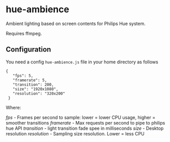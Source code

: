 # hue-ambience

Ambient lighting based on screen contents for Philips Hue system.

Requires ffmpeg.


## Configuration

You need a config `hue-ambience.js` file in your home directory as follows
```text/json
{
   "fps": 5,
   "framerate": 5,
   "transition": 200,
   "size": "1920x1080",
   "resolution": "320x200"
 }
 ```
 
 Where:
 
 *fps* - Frames per second to sample: lower = lower CPU usage, higher = smoother transitions
 *framerate* - Max requests per second to pipe to philips hue API
 *transition* - light transition fade spee in milliseconds
 *size* - Desktop resolution
 *resolution* - Sampling size resolution. Lower = less CPU
